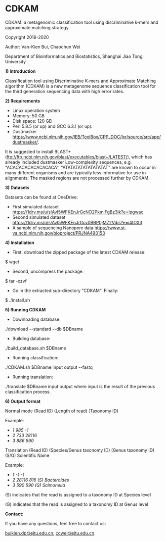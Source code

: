 # CDKAM
CDKAM: a metagenomic classification tool using discriminative k-mers and approximate matching strategy

Copyright 2019-2020

Author: Van-Kien Bui, Chaochun Wei

Department of Bioinformatics and Biostatistics, Shanghai Jiao Tong University

**1) Introduction**

Classification tool using Discriminative K-mers and Approximate Matching algorithm (CDKAM) is a new metagenome sequence classification tool for the third generation sequencing data with high error rates. 

**2) Requirements**

- Linux operation system
- Memory: 50 GB
- Disk space: 120 GB
- Perl 5.8.5 (or up) and GCC 6.3.1 (or up).
- Dustmasker https://www.ncbi.nlm.nih.gov/IEB/ToolBox/CPP_DOC/lxr/source/src/app/dustmasker/. 

It is suggested to install BLAST+ (ftp://ftp.ncbi.nlm.nih.gov/blast/executables/blast+/LATEST/), which has already included dustmasker
Low-complexity sequences, e.g. "ACACACACACACACACA", "ATATATATATATATATAT" are known to occur in many different organisms and are typically less informative for use in alignments; 
The masked regions are not processed further by CDKAM.

**3) Datasets** 

Datasets can be found at OneDrive: 
- First simulated dataset
https://1drv.ms/u/s!AvI5WFKEnJrGcNO2PkmiFgBz3lk?e=Ipgwac
- Second simulated dataset
https://1drv.ms/u/s!AvI5WFKEnJrGcv0BBP0jM72Vibs?e=j4tOX3
- A sample of sequencing Nanopore data
https://www.st-va.ncbi.nlm.nih.gov/bioproject/PRJNA493153

**4) Installation**

- First, download the zipped package of the latest CDKAM release:

$ wget <link to github>

- Second, uncompress the package:

$ tar -xzvf 

- Go in the extracted sub-directory "CDKAM". 
Finally:

$ ./install.sh

**5) Running CDKAM**
- Downloading database:

./download --standard --db $DBname

- Building database:

./build_database.sh $DBname

- Running classification:

./CDKAM.sh $DBname input output --fastq

- Running translation:

./translate $DBname input output
where input is the result of the previous classification process.

**6) Output format**

Normal mode
(Read ID) (Length of read) (Taxonomy ID)

Example:
- *1	985	-1*
- *2	733	28116*
- *3	886	590*

Translation
(Read ID) (Species/Genus taxonomy ID) (Genus taxonomy ID) (S/G) Scientific Name

Example:
- *1	-1	-1*
- *2	28116	816	 (S) Bacteroides*
- *3	590	590	 (G) Salmonella*

(S) indicates that the read is assigned to a taxonomy ID at Species level

(G) indicates that the read is assigned to a taxonomy ID at Genus level



**Contact:**

If you have any questions, feel free to contact us:

   buikien.dp@sjtu.edu.cn, 
   ccwei@sjtu.edu.cn
   
   
